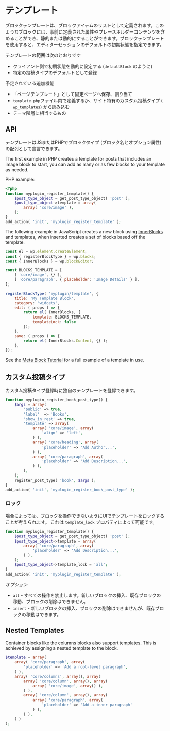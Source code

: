 <!-- 
# Templates
 -->
# テンプレート

<!-- 
A block template is defined as a list of block items. Such blocks can have predefined attributes, placeholder content, and be static or dynamic. Block templates allow to specify a default initial state for an editor session.

The scope of templates include:
 -->
ブロックテンプレートは、ブロックアイテムのリストとして定義されます。このようなブロックには、事前に定義された属性やプレースホルダーコンテンツを含めることができ、静的または動的にすることができます。ブロックテンプレートを使用すると、エディターセッションのデフォルトの初期状態を指定できます。

テンプレートの範囲は次のとおりです
<!-- 
- Setting a default state dynamically on the client. (like `defaultBlock`)
- Registered as a default for a given post type.
 -->
- クライアント側で初期状態を動的に設定する (`defaultBlock` のように)
- 特定の投稿タイプのデフォルトとして登録

<!-- 
Planned additions:

- Saved and assigned to pages as "page templates".
- Defined in a `template.php` file or pulled from a custom post type (`wp_templates`) that is site specific.
- As the equivalent of the theme hierarchy.
 -->
予定されている追加機能

- 「ページテンプレート」として固定ページへ保存、割り当て
- `template.php`ファイル内で定義するか、サイト特有のカスタム投稿タイプ (` wp_templates`) から読み込む
- テーマ階層に相当するもの

## API

<!-- 
Templates can be declared in JS or in PHP as an array of blockTypes (block name and optional attributes).
 -->
テンプレートはJSまたはPHPでブロックタイプ (ブロック名とオプション属性) の配列として宣言できます。

The first example in PHP creates a template for posts that includes an image block to start, you can add as many or as few blocks to your template as needed.

PHP example:

```php
<?php
function myplugin_register_template() {
    $post_type_object = get_post_type_object( 'post' );
    $post_type_object->template = array(
        array( 'core/image' ),
    );
}
add_action( 'init', 'myplugin_register_template' );
```

The following example in JavaScript creates a new block using [InnerBlocks](https://github.com/WordPress/gutenberg/blob/master/packages/block-editor/src/components/inner-blocks/README.md) and templates, when inserted creates a set of blocks based off the template.

```js
const el = wp.element.createElement;
const { registerBlockType } = wp.blocks;
const { InnerBlocks } = wp.blockEditor;

const BLOCKS_TEMPLATE = [
	[ 'core/image', {} ],
	[ 'core/paragraph', { placeholder: 'Image Details' } ],
];

registerBlockType( 'myplugin/template', {
	title: 'My Template Block',
	category: 'widgets',
	edit: ( props ) => {
		return el( InnerBlocks, {
			template: BLOCKS_TEMPLATE,
			templateLock: false
		});
	},
	save: ( props ) => {
		return el( InnerBlocks.Content, {} );
	},
});
```

See the [Meta Block Tutorial](/docs/designers-developers/developers/tutorials/metabox/meta-block-5-finishing.md) for a full example of a template in use.

<!-- 
## Custom Post types

A custom post type can register its own template during registration:
 -->
## カスタム投稿タイプ

カスタム投稿タイプ登録時に独自のテンプレートを登録できます。

```php
function myplugin_register_book_post_type() {
	$args = array(
		'public' => true,
		'label'  => 'Books',
		'show_in_rest' => true,
		'template' => array(
			array( 'core/image', array(
				'align' => 'left',
			) ),
			array( 'core/heading', array(
				'placeholder' => 'Add Author...',
			) ),
			array( 'core/paragraph', array(
				'placeholder' => 'Add Description...',
			) ),
		),
	);
	register_post_type( 'book', $args );
}
add_action( 'init', 'myplugin_register_book_post_type' );
```

<!-- 
### Locking

Sometimes the intention might be to lock the template on the UI so that the blocks presented cannot be manipulated. This is achieved with a `template_lock` property.
 -->
### ロック

場合によっては、ブロックを操作できないようにUIでテンプレートをロックすることが考えられます。 これは `template_lock` プロパティによって可能です。

```php
function myplugin_register_template() {
	$post_type_object = get_post_type_object( 'post' );
	$post_type_object->template = array(
		array( 'core/paragraph', array(
			'placeholder' => 'Add Description...',
		) ),
	);
	$post_type_object->template_lock = 'all';
}
add_action( 'init', 'myplugin_register_template' );
```

<!-- 
*Options:*

- `all` — prevents all operations. It is not possible to insert new blocks, move existing blocks, or delete blocks.
- `insert` — prevents inserting or removing blocks, but allows moving existing blocks.
 -->
*オプション*

- `all` - すべての操作を禁止します。新しいブロックの挿入、既存ブロックの移動、ブロックの削除はできません。
- `insert` - 新しいブロックの挿入、ブロックの削除はできませんが、既存ブロックの移動はできます。

## Nested Templates

Container blocks like the columns blocks also support templates. This is achieved by assigning a nested template to the block.

```php
$template = array(
	array( 'core/paragraph', array(
		'placeholder' => 'Add a root-level paragraph',
	) ),
	array( 'core/columns', array(), array(
		array( 'core/column', array(), array(
			array( 'core/image', array() ),
		) ),
		array( 'core/column', array(), array(
			array( 'core/paragraph', array(
				'placeholder' => 'Add a inner paragraph'
			) ),
		) ),
	) )
);
```
